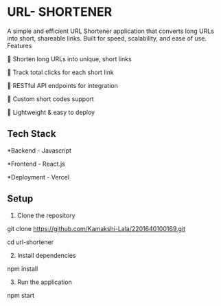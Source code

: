 # URL- SHORTENER


A simple and efficient URL Shortener application that converts long URLs into short, shareable links. Built for speed, scalability, and ease of use.
Features


🔹 Shorten long URLs into unique, short links



🔹 Track total clicks for each short link



🔹 RESTful API endpoints for integration



🔹 Custom short codes support



🔹 Lightweight & easy to deploy

## Tech Stack

*Backend -	Javascript

*Frontend - React.js

*Deployment - Vercel

## Setup
1. Clone the repository
   
git clone https://github.com/Kamakshi-Lala/2201640100169.git

cd url-shortener

2. Install dependencies
   
npm install

3. Run the application
   
npm start

